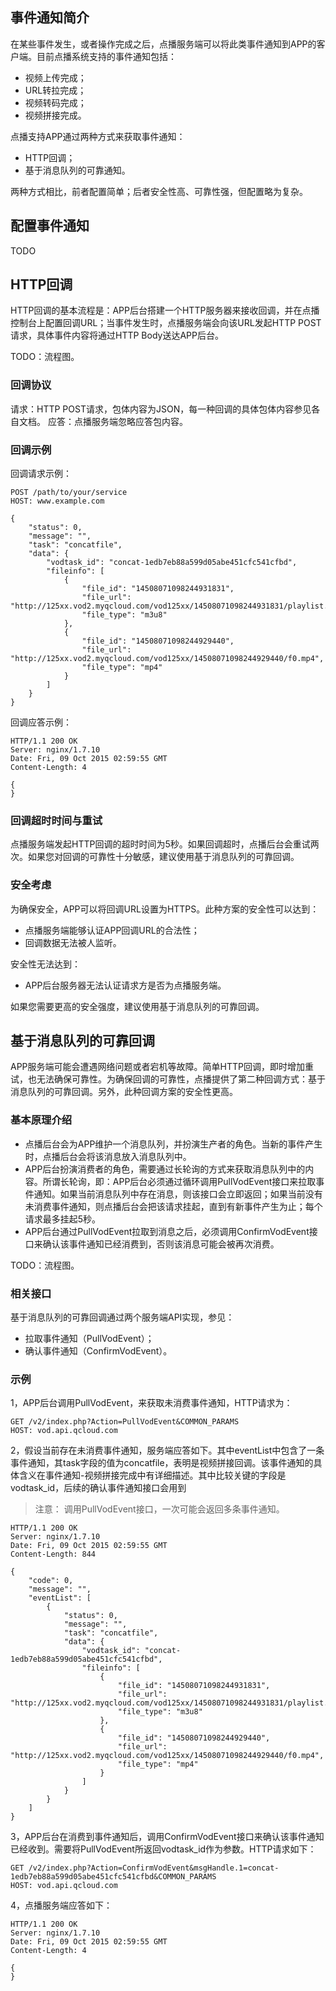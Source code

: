 ## 事件通知简介

在某些事件发生，或者操作完成之后，点播服务端可以将此类事件通知到APP的客户端。目前点播系统支持的事件通知包括：

- 视频上传完成；
- URL转拉完成；
- 视频转码完成；
- 视频拼接完成。

点播支持APP通过两种方式来获取事件通知：

- HTTP回调；
- 基于消息队列的可靠通知。

两种方式相比，前者配置简单；后者安全性高、可靠性强，但配置略为复杂。

## 配置事件通知
TODO

## HTTP回调

HTTP回调的基本流程是：APP后台搭建一个HTTP服务器来接收回调，并在点播控制台上配置回调URL；当事件发生时，点播服务端会向该URL发起HTTP POST请求，具体事件内容将通过HTTP Body送达APP后台。

TODO：流程图。

### 回调协议
请求：HTTP POST请求，包体内容为JSON，每一种回调的具体包体内容参见各自文档。
应答：点播服务端忽略应答包内容。

### 回调示例

回调请求示例：

```
POST /path/to/your/service
HOST: www.example.com

{
    "status": 0,
    "message": "",
    "task": "concatfile",
    "data": {
        "vodtask_id": "concat-1edb7eb88a599d05abe451cfc541cfbd",
        "fileinfo": [
            {
                "file_id": "14508071098244931831",
                "file_url": "http://125xx.vod2.myqcloud.com/vod125xx/14508071098244931831/playlist.f6.m3u8",
                "file_type": "m3u8"
            },
            {
                "file_id": "14508071098244929440",
                "file_url": "http://125xx.vod2.myqcloud.com/vod125xx/14508071098244929440/f0.mp4",
                "file_type": "mp4"
            }
        ]
    }
}

```

回调应答示例：

```
HTTP/1.1 200 OK
Server: nginx/1.7.10
Date: Fri, 09 Oct 2015 02:59:55 GMT
Content-Length: 4

{
}
```

### 回调超时时间与重试
点播服务端发起HTTP回调的超时时间为5秒。如果回调超时，点播后台会重试两次。如果您对回调的可靠性十分敏感，建议使用基于消息队列的可靠回调。

### 安全考虑
为确保安全，APP可以将回调URL设置为HTTPS。此种方案的安全性可以达到：
- 点播服务端能够认证APP回调URL的合法性；
- 回调数据无法被人监听。

安全性无法达到：
- APP后台服务器无法认证请求方是否为点播服务端。

如果您需要更高的安全强度，建议使用基于消息队列的可靠回调。

## 基于消息队列的可靠回调

APP服务端可能会遭遇网络问题或者宕机等故障。简单HTTP回调，即时增加重试，也无法确保可靠性。为确保回调的可靠性，点播提供了第二种回调方式：基于消息队列的可靠回调。另外，此种回调方案的安全性更高。

### 基本原理介绍

- 点播后台会为APP维护一个消息队列，并扮演生产者的角色。当新的事件产生时，点播后台会将该消息放入消息队列中。
- APP后台扮演消费者的角色，需要通过长轮询的方式来获取消息队列中的内容。所谓长轮询，即：APP后台必须通过循环调用PullVodEvent接口来拉取事件通知。如果当前消息队列中存在消息，则该接口会立即返回；如果当前没有未消费事件通知，则点播后台会把该请求挂起，直到有新事件产生为止；每个请求最多挂起5秒。
- APP后台通过PullVodEvent拉取到消息之后，必须调用ConfirmVodEvent接口来确认该事件通知已经消费到，否则该消息可能会被再次消费。

TODO：流程图。

### 相关接口
基于消息队列的可靠回调通过两个服务端API实现，参见：
- 拉取事件通知（PullVodEvent）；
- 确认事件通知（ConfirmVodEvent）。


### 示例

1，APP后台调用PullVodEvent，来获取未消费事件通知，HTTP请求为：

```
GET /v2/index.php?Action=PullVodEvent&COMMON_PARAMS
HOST: vod.api.qcloud.com
```

2，假设当前存在未消费事件通知，服务端应答如下。其中eventList中包含了一条事件通知，其task字段的值为concatfile，表明是视频拼接回调。该事件通知的具体含义在事件通知-视频拼接完成中有详细描述。其中比较关键的字段是vodtask_id，后续的确认事件通知接口会用到

> 注意：
> 调用PullVodEvent接口，一次可能会返回多条事件通知。

```
HTTP/1.1 200 OK
Server: nginx/1.7.10
Date: Fri, 09 Oct 2015 02:59:55 GMT
Content-Length: 844

{
    "code": 0,
    "message": "",
    "eventList": [
        {
            "status": 0,
            "message": "",
            "task": "concatfile",
            "data": {
                "vodtask_id": "concat-1edb7eb88a599d05abe451cfc541cfbd",
                "fileinfo": [
                    {
                        "file_id": "14508071098244931831",
                        "file_url": "http://125xx.vod2.myqcloud.com/vod125xx/14508071098244931831/playlist.f6.m3u8",
                        "file_type": "m3u8"
                    },
                    {
                        "file_id": "14508071098244929440",
                        "file_url": "http://125xx.vod2.myqcloud.com/vod125xx/14508071098244929440/f0.mp4",
                        "file_type": "mp4"
                    }
                ]
            }
        }
    ]
}
```

3，APP后台在消费到事件通知后，调用ConfirmVodEvent接口来确认该事件通知已经收到。需要将PullVodEvent所返回vodtask_id作为参数。HTTP请求如下：

```
GET /v2/index.php?Action=ConfirmVodEvent&msgHandle.1=concat-1edb7eb88a599d05abe451cfc541cfbd&COMMON_PARAMS
HOST: vod.api.qcloud.com
```

4，点播服务端应答如下：
```
HTTP/1.1 200 OK
Server: nginx/1.7.10
Date: Fri, 09 Oct 2015 02:59:55 GMT
Content-Length: 4

{
}
```
